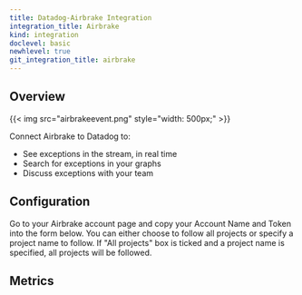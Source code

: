 ```yaml
---
title: Datadog-Airbrake Integration
integration_title: Airbrake
kind: integration
doclevel: basic
newhlevel: true
git_integration_title: airbrake
---
```


## Overview

{{< img src="airbrakeevent.png" style="width: 500px;" >}}

Connect Airbrake to Datadog to:

  * See exceptions in the stream, in real time
  * Search for exceptions in your graphs
  * Discuss exceptions with your team

## Configuration

Go to your Airbrake account page and copy your Account Name and Token into the form below.
You can either choose to follow all projects or specify a project name to follow.
If "All projects" box is ticked and a project name is specified, all projects will be followed.


## Metrics


